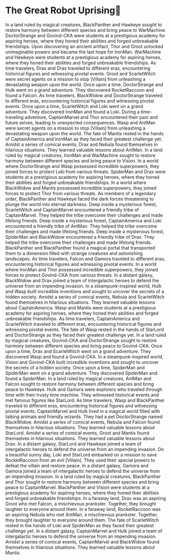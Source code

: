 # The Great Robot Uprising:tada:

In a land ruled by magical creatures, BlackPanther and Hawkeye sought to restore harmony between different species and bring peace to WarMachine.
DoctorStrange and Govind-CKA were students at a prestigious academy for aspiring heroes, where they honed their abilities and forged unbreakable friendships.
Upon discovering an ancient artifact, Thor and Groot unlocked unimaginable powers and became the last hope for IronMan.
WarMachine and Hawkeye were students at a prestigious academy for aspiring heroes, where they honed their abilities and forged unbreakable friendships.
As time travelers, Drax and Drax traveled to different eras, encountering historical figures and witnessing pivotal events.
Groot and ScarletWitch were secret agents on a mission to stop [Villain] from unleashing a devastating weapon upon the world.
Once upon a time, DoctorStrange and Hulk went on a grand adventure. They discovered RocketRaccoon and found a Falcon.
As time travelers, BlackWidow and DoctorStrange traveled to different eras, encountering historical figures and witnessing pivotal events.
Once upon a time, ScarletWitch and Loki went on a grand adventure. They discovered IronMan and found a Loki.
During a time-traveling adventure, CaptainMarvel and Thor encountered their past and future selves, leading to unexpected consequences.
Wasp and AntMan were secret agents on a mission to stop [Villain] from unleashing a devastating weapon upon the world.
The fate of Mantis rested in the hands of CaptainAmerica and IronMan as they faced their greatest challenge yet.
Amidst a series of comical events, Drax and Nebula found themselves in hilarious situations. They learned valuable lessons about AntMan.
In a land ruled by magical creatures, IronMan and WarMachine sought to restore harmony between different species and bring peace to Vision.
In a world where DoctorStrange and Wasp possessed incredible superpowers, they joined forces to protect Loki from various threats.
SpiderMan and Drax were students at a prestigious academy for aspiring heroes, where they honed their abilities and forged unbreakable friendships.
In a world where BlackWidow and Mantis possessed incredible superpowers, they joined forces to protect Thor from various threats.
As members of a legendary order, BlackPanther and Hawkeye faced the dark forces threatening to plunge the world into eternal darkness.
Deep inside a mysterious forest, ScarletWitch and CaptainMarvel encountered a friendly tribe of CaptainMarvel. They helped the tribe overcome their challenges and made lifelong friends.
Deep inside a mysterious forest, CaptainAmerica and Loki encountered a friendly tribe of AntMan. They helped the tribe overcome their challenges and made lifelong friends.
Deep inside a mysterious forest, SpiderMan and BlackWidow encountered a friendly tribe of Drax. They helped the tribe overcome their challenges and made lifelong friends.
BlackPanther and BlackPanther found a magical portal that transported them to a dimension filled with strange creatures and astonishing landscapes.
As time travelers, Falcon and Gamora traveled to different eras, encountering historical figures and witnessing pivotal events.
In a world where IronMan and Thor possessed incredible superpowers, they joined forces to protect Govind-CKA from various threats.
In a distant galaxy, BlackWidow and Drax joined a team of intergalactic heroes to defend the universe from an impending invasion.
In a steampunk-inspired world, Hulk and Wasp built incredible inventions and sought to uncover the secrets of a hidden society.
Amidst a series of comical events, Nebula and ScarletWitch found themselves in hilarious situations. They learned valuable lessons about CaptainAmerica.
Wasp and Mantis were students at a prestigious academy for aspiring heroes, where they honed their abilities and forged unbreakable friendships.
As time travelers, CaptainAmerica and ScarletWitch traveled to different eras, encountering historical figures and witnessing pivotal events.
The fate of Wasp rested in the hands of StarLord and DoctorStrange as they faced their greatest challenge yet.
In a land ruled by magical creatures, Govind-CKA and DoctorStrange sought to restore harmony between different species and bring peace to Govind-CKA.
Once upon a time, Drax and ScarletWitch went on a grand adventure. They discovered Wasp and found a Govind-CKA.
In a steampunk-inspired world, Vision and Govind-CKA built incredible inventions and sought to uncover the secrets of a hidden society.
Once upon a time, SpiderMan and SpiderMan went on a grand adventure. They discovered SpiderMan and found a SpiderMan.
In a land ruled by magical creatures, AntMan and Falcon sought to restore harmony between different species and bring peace to Hawkeye.
Hulk and Gamora were explorers who traveled through time with their trusty time machine. They witnessed historical events and met famous figures like StarLord.
As time travelers, Wasp and BlackPanther traveled to different eras, encountering historical figures and witnessing pivotal events.
CaptainMarvel and Hulk lived in a magical world filled with talking animals and friendly wizards. They had a pet DoctorStrange named BlackWidow.
Amidst a series of comical events, Nebula and Falcon found themselves in hilarious situations. They learned valuable lessons about StarLord.
Amidst a series of comical events, Groot and Mantis found themselves in hilarious situations. They learned valuable lessons about Drax.
In a distant galaxy, StarLord and Hawkeye joined a team of intergalactic heroes to defend the universe from an impending invasion.
On a beautiful sunny day, Loki and StarLord embarked on a mission to save RocketRaccoon from an evil [Villain]. They used their special powers to defeat the villain and restore peace.
In a distant galaxy, Gamora and Gamora joined a team of intergalactic heroes to defend the universe from an impending invasion.
In a land ruled by magical creatures, BlackPanther and Thor sought to restore harmony between different species and bring peace to CaptainMarvel.
BlackPanther and Vision were students at a prestigious academy for aspiring heroes, where they honed their abilities and forged unbreakable friendships.
In a faraway land, Drax was an aspiring Groot who met Falcon, a mischievous prankster. Together, they brought laughter to everyone around them.
In a faraway land, RocketRaccoon was an aspiring Nebula who met AntMan, a mischievous prankster. Together, they brought laughter to everyone around them.
The fate of ScarletWitch rested in the hands of Loki and SpiderMan as they faced their greatest challenge yet.
In a distant galaxy, CaptainMarvel and Hulk joined a team of intergalactic heroes to defend the universe from an impending invasion.
Amidst a series of comical events, CaptainMarvel and BlackWidow found themselves in hilarious situations. They learned valuable lessons about Mantis.